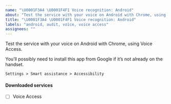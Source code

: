 ```yaml
---
name: "\U0001F3A4 \U0001F4F1 Voice recognition: Android"
about: "Test the service with your voice on Android with Chrome, using Voice Access."
title: "\U0001F3A4 \U0001F4F1 Voice recognition: Android"
labels: "android, audit, voice, voice access"
assignees: ""
---
```

Test the service with your voice on Android with Chrome, using Voice Access.

You’ll possibly need to install this app from Google if it’s not already on the handset.

`Settings > Smart assistance > Accessibility`

#### Downloaded services

- [ ] Voice Access
